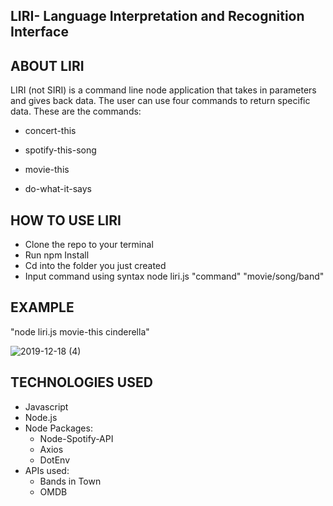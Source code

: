 ## LIRI- Language Interpretation and Recognition Interface

## ABOUT LIRI
LIRI (not SIRI) is a command line node application that takes in parameters and gives back data. The user can use four commands to return specific data. These are the commands:

* concert-this

* spotify-this-song

* movie-this

* do-what-it-says

## HOW TO USE LIRI

* Clone the repo to your terminal
* Run npm Install
* Cd into the folder you just created
* Input command using syntax node liri.js "command" "movie/song/band"

## EXAMPLE
"node liri.js movie-this cinderella"

![2019-12-18 (4)](https://user-images.githubusercontent.com/55059602/71141892-3a6d0880-21db-11ea-9aea-dd89020200e5.png)

## TECHNOLOGIES USED

* Javascript
* Node.js
* Node Packages:
    * Node-Spotify-API
    * Axios
    * DotEnv
* APIs used:
    * Bands in Town
    * OMDB
